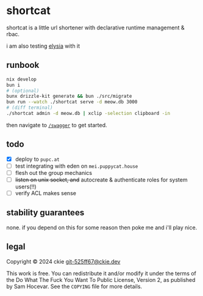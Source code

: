 # shortcat

shortcat is a little url shortener with declarative runtime management & rbac. 

i am also testing [elysia](https://elysiajs.com/) with it

## runbook
``` bash
nix develop
bun i
# (optional)
bunx drizzle-kit generate && bun ./src/migrate 
bun run --watch ./shortcat serve -d meow.db 3000
# (diff terminal)
./shortcat admin -d meow.db | xclip -selection clipboard -in
```

then navigate to [`/swagger`](http://localhost:3000/swagger) to get started.

## todo
- [X] deploy to `pupc.at`
- [ ] test integrating with eden on `mei.puppycat.house`
- [ ] flesh out the group mechanics
- [ ] ~~listen on unix socket, and~~ autocreate & authenticate roles for system users(!!)
- [ ] verify ACL makes sense

## stability guarantees

none. if you depend on this for some reason then poke me and i'll play nice.

## legal

Copyright © 2024 ckie <git-525ff67@ckie.dev>

This work is free. You can redistribute it and/or modify it under the
terms of the Do What The Fuck You Want To Public License, Version 2,
as published by Sam Hocevar. See the `COPYING` file for more details.

